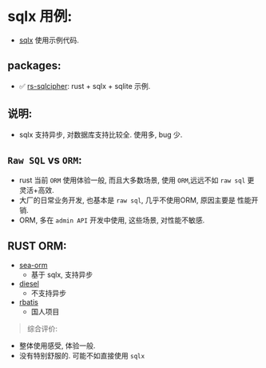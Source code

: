 # sqlx 用例:

- [sqlx](https://github.com/launchbadge/sqlx) 使用示例代码.

## packages:

- ✅ [rs-sqlcipher](rs-sqlcipher): rust + sqlx + sqlite 示例.

## 说明:

- sqlx 支持异步, 对数据库支持比较全. 使用多, bug 少.

## `Raw SQL`  vs `ORM`:

- rust 当前 `ORM` 使用体验一般, 而且大多数场景, 使用 `ORM`,远远不如 `raw sql` 更灵活+高效.
- 大厂的日常业务开发, 也基本是 `raw sql`, 几乎不使用ORM, 原因主要是 性能开销.
- ORM, 多在 `admin API` 开发中使用, 这些场景, 对性能不敏感.

## RUST ORM:

- [sea-orm](https://github.com/SeaQL/sea-orm)
    - 基于 sqlx, 支持异步
- [diesel](https://github.com/diesel-rs/diesel)
    - 不支持异步
- [rbatis](https://github.com/rbatis/rbatis)
    - 国人项目

> 综合评价:

- 整体使用感受, 体验一般.
- 没有特别舒服的. 可能不如直接使用 `sqlx`
